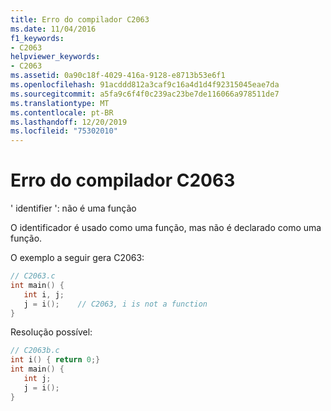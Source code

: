 ```yaml
---
title: Erro do compilador C2063
ms.date: 11/04/2016
f1_keywords:
- C2063
helpviewer_keywords:
- C2063
ms.assetid: 0a90c18f-4029-416a-9128-e8713b53e6f1
ms.openlocfilehash: 91acddd812a3caf9c16a4d1d4f92315045eae7da
ms.sourcegitcommit: a5fa9c6f4f0c239ac23be7de116066a978511de7
ms.translationtype: MT
ms.contentlocale: pt-BR
ms.lasthandoff: 12/20/2019
ms.locfileid: "75302010"
---
```

# <a name="compiler-error-c2063"></a>Erro do compilador C2063

' identifier ': não é uma função

O identificador é usado como uma função, mas não é declarado como uma função.

O exemplo a seguir gera C2063:

```c
// C2063.c
int main() {
   int i, j;
   j = i();    // C2063, i is not a function
}
```

Resolução possível:

```c
// C2063b.c
int i() { return 0;}
int main() {
   int j;
   j = i();
}
```
